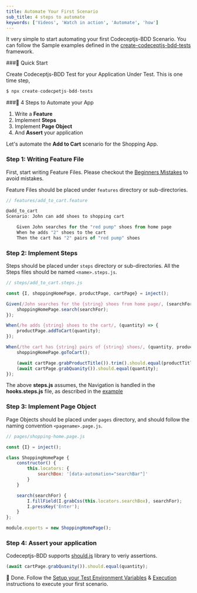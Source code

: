```yaml
---
title: Automate Your First Scenario
sub_title: 4 steps to automate
keywords: ['Videos', 'Watch in action', 'Automate', 'how']
---
```


It very simple to start automating your first Codeceptjs-BDD Scenario. You can follow the Sample examples defined in the [create-codeceptjs-bdd-tests](https://github.com/gkushang/codeceptjs-bdd/tree/develop/packages/create-codeceptjs-bdd-tests/acceptance) framework.

###🚀 Quick Start

Create Codeceptjs-BDD Test for your Application Under Test. This is one time step,

```javascript
$ npx create-codecpetjs-bdd-tests
```

###🧩 4 Steps to Automate your App

1. Write a **Feature**
2. Implement **Steps**
3. Implement **Page Object**
4. And **Assert** your application

Let's automate the **Add to Cart** scenario for the Shopping App.

### Step 1: Writing Feature File

First, start writing Feature Files. Please checkout the [Beginners Mistakes](/09-best-practices/1-begineers-mistakes//) to avoid mistakes.

Feature Files should be placed under `features` directory or sub-directories.

```javascript
// features/add_to_cart.feature

@add_to_cart
Scenario: John can add shoes to shopping cart

    Given John searches for the "red pump" shoes from home page
    When he adds "2" shoes to the cart
    Then the cart has "2" pairs of "red pump" shoes


```

### Step 2: Implement Steps

Steps should be placed under `steps` directory or sub-directories. All the Steps files should be named `<name>.steps.js`.

```javascript
// steps/add_to_cart.steps.js

const {I, shoppingHomePage, productPage, cartPage} = inject();

Given(/John searches for the {string} shoes from home page/, (searchFor) => {
    shoppingHomePage.search(searchFor);
});

When(/he adds {string} shoes to the cart/, (quantity) => {
    productPage.addToCart(quantity);
});

When(/the cart has {string} pairs of {string} shoes/, (quantity, productTitle) => {
    shoppingHomePage.goToCart();

    (await cartPage.grabProductTitle()).trim().should.equal(productTitle);
    (await cartPage.grabQuanity()).should.equal(quantity);
});


```

The above **steps.js** assumes, the Navigation is handled in the **hooks.steps.js** file, as described in the [example](https://github.com/gkushang/codeceptjs-bdd/blob/develop/packages/create-codeceptjs-bdd-tests/acceptance/steps/hooks/hooks.js)

### Step 3: Implement Page Object

Page Objects should be placed under `pages` directory, and should follow the naming convention `<pagename>.page.js`.

```javascript
// pages/shopping-home.page.js

const {I} = inject();

class ShoppingHomePage {
    constructor() {
        this.locators: {
            searchBox: '[data-automation="searchBar"]'
        }
    }

    search(searchFor) {
        I.fillField(I.grabCss(this.locators.searchBox), searchFor);
        I.pressKey('Enter');
    }
};

module.exports = new ShoppingHomePage();


```

### Step 4: Assert your application

Codeceptjs-BDD supports [should.js](http://shouldjs.github.io/) library to veriy assertions.

```javascript
(await cartPage.grabQuanity()).should.equal(quantity);
```

💯 Done. Follow the [Setup your Test Environment Variables](/04-configurations/1-env-variables/) & [Execution](/06-execution/1-run-locally/) instructions to execute your first scenario.
